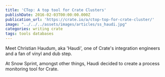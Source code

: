 ```yaml
---
title: 'CTop: A top tool for Crate Clusters'
publishDate: 2016-02-03T00:00:00.000Z
publication_url: 'https://crate.io/a/ctop-top-for-crate-cluster/'
image: "../../../assets/images/articles/ss_haudi.jpg"
categories: writing crate
tags: tools databases
---
```


Meet Christian Haudum, aka 'Haudi', one of Crate's integration engineers and a fan of vinyl and dub step.

At Snow Sprint, amongst other things, Haudi decided to create a process monitoring tool for Crate.
